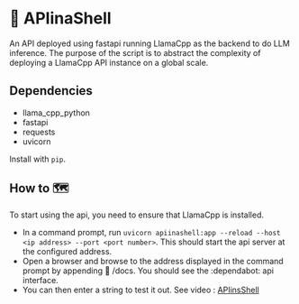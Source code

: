 # 🐚 APIinaShell

An API deployed using fastapi running LlamaCpp as the backend to do LLM inference. The purpose of the script is to abstract the complexity of deploying a LlamaCpp API instance on a global scale.

## Dependencies
- llama_cpp_python
- fastapi
- requests
- uvicorn

Install with `pip`.

## How to 🗺️
To start using the api, you need to ensure that LlamaCpp is installed.
- In a command prompt, run `uvicorn apiinashell:app --reload --host <ip address> --port <port number>`.
This should start the api server at the configured address.
- Open a browser and browse to the address displayed in the command prompt by appending 📰 /docs. You should see the :dependabot: api interface.
- You can then enter a string to test it out. See video :
[APIinsShell](https://github.com/perpendicularai/APIinaShell/assets/146530480/87491a67-4691-4574-90ae-ed55d4126b58)

